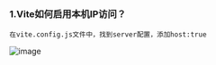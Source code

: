 ### 1.Vite如何启用本机IP访问？
```
在vite.config.js文件中，找到server配置，添加host:true
```
![image](https://github.com/user-attachments/assets/24a0ff65-b5a1-48d3-a2ba-1ac4e0f25586)

